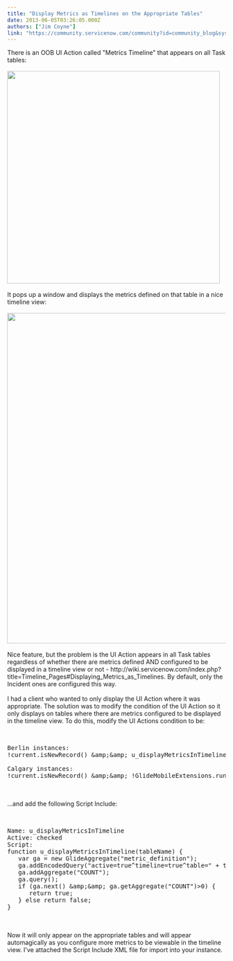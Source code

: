 ```yaml
---
title: "Display Metrics as Timelines on the Appropriate Tables"
date: 2013-06-05T03:26:05.000Z
authors: ["Jim Coyne"]
link: "https://community.servicenow.com/community?id=community_blog&sys_id=090d6aa5dbd0dbc01dcaf3231f9619a4"
---
```

<p>There is an OOB UI Action called "Metrics Timeline" that appears on all Task tables:<br /><br /><img  alt="" class="jive-image" src="ab3cd08adb1c9fc068c1fb651f9619f7.iix" style="width: 490px; height: auto;" /><br /><br />It pops up a window and displays the metrics defined on that table in a nice timeline view:<!--break--><br /><br /><img  alt="" class="jive-image" src="3f4e7f35db585704ed6af3231f96193d.iix" style="width: 762px; height: auto;" /><br /><br />Nice feature, but the problem is the UI Action appears in all Task tables regardless of whether there are metrics defined AND configured to be displayed in a timeline view or not - http://wiki.servicenow.com/index.php?title=Timeline_Pages#Displaying_Metrics_as_Timelines. By default, only the Incident ones are configured this way.<br /><br />I had a client who wanted to only display the UI Action where it was appropriate. The solution was to modify the condition of the UI Action so it only displays on tables where there are metrics configured to be displayed in the timeline view. To do this, modify the UI Actions condition to be:<br /><pre __default_attr="plain" __jive_macro_name="code" class="jive_text_macro jive_macro_code"><br /><br />Berlin instances:<br />!current.isNewRecord() &amp;amp;&amp;amp; u_displayMetricsInTimeline(current.sys_class_name)<br /><br />Calgary instances:<br />!current.isNewRecord() &amp;amp;&amp;amp; !GlideMobileExtensions.runningTablet() &amp;amp;&amp;amp; u_displayMetricsInTimeline(current.sys_class_name)<br /></pre><br /><br />...and add the following Script Include:<br /><pre __default_attr="plain" __jive_macro_name="code" class="jive_text_macro jive_macro_code"><br /><br />Name: u_displayMetricsInTimeline<br />Active: checked<br />Script:<br />function u_displayMetricsInTimeline(tableName) {<br />   var ga = new GlideAggregate("metric_definition");<br />   ga.addEncodedQuery("active=true^timeline=true^table=" + tableName);<br />   ga.addAggregate("COUNT");<br />   ga.query();<br />   if (ga.next() &amp;amp;&amp;amp; ga.getAggregate("COUNT")&gt;0) {<br />      return true;<br />   } else return false;<br />}</pre><br /><br />Now it will only appear on the appropriate tables and will appear automagically as you configure more metrics to be viewable in the timeline view. I've attached the Script Include XML file for import into your instance.</p>